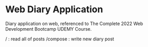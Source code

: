 # Web Diary Application
Diary application on web, referenced to The Complete 2022 Web Development Bootcamp UDEMY Course.

/ : read all of posts
/compose : write new diary post
